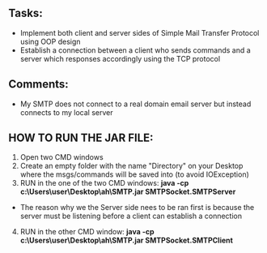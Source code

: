 ## Tasks:

- Implement both client and server sides of Simple Mail Transfer Protocol using OOP design 
- Establish a connection between a client who sends commands and a server which responses accordingly using the TCP protocol

## Comments:

- My SMTP does not connect to a real domain email server but instead connects to my local server

## HOW TO RUN THE JAR FILE:

1. Open two CMD windows 
2. Create an empty folder with the name "Directory" on your Desktop where the msgs/commands will be saved into (to avoid IOException)
3. RUN in the one of the two CMD windows: **java -cp c:\Users\user\Desktop\ah\SMTP.jar SMTPSocket.SMTPServer**
- The reason why we the Server side nees to be ran first is because the server must be listening before a client can establish a connection
4. RUN in the other CMD window: **java -cp c:\Users\user\Desktop\ah\SMTP.jar SMTPSocket.SMTPClient**
